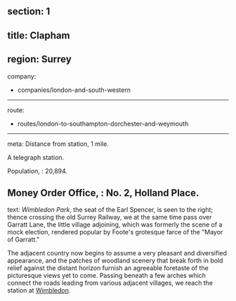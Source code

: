section: 1
----
title: Clapham
----
region: Surrey
----
company:
- companies/london-and-south-western
----
route:
- routes/london-to-southampton-dorchester-and-weymouth
----
meta: Distance from station, 1 mile.

A telegraph station.

Population,
: 20,894.

Money Order Office,
: No. 2, Holland Place.
----
text: *Wimbledon Park*, the seat of the Earl Spencer, is seen to the right; thence crossing the old Surrey Railway, we at the same time pass over Garratt Lane, the little village adjoining, which was formerly the scene of a mock election, rendered popular by Foote's grotesque farce of the "Mayor of Garratt."

The adjacent country now begins to assume a very pleasant and diversified appearance, and the patches of woodland scenery that break forth in bold relief against the distant horizon furnish an agreeable foretaste of the picturesque views yet to come. Passing beneath a few arches which connect the roads leading from various adjacent villages, we reach the station at [Wimbledon](/stations/wimbledon).